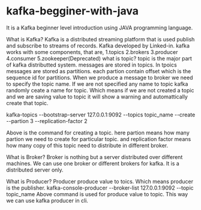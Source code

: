 # kafka-begginer-with-java
It is a Kafka beginner level introduction using JAVA programming language.

What is Kafka?
    Kafka is a distributed streaming platform that is used publish and subscribe to streams of records. Kafka developed by Linked-in.
    kafka works with some components, that are,
      1.topics
      2.brokers
      3.producer
      4.consumer
      5.zookeeper(Deprecated)
what is topic?
  topic is the major part of kafka distributted system. messages are stored in topics. In tpoics messages are stored as partitions. each partion contain offset which is the sequence id for partitions. When we produce a message to broker we need to specify the topic name. If we are not specified any name to topic kafka randomly ceate a name for topic. Which means if we are not created a topic and we are saving value to topic it will show a warning and automattically create that topic.
  
  kafka-topics --bootstrap-server 127.0.0.1:9092 --topics topic_name --create --partion 3 --replication-factor 2
  
  Above is the command for creating a topic. here partion means how many partion we need to create for particular topic. and replication factor means how many copy of this topic need to distribute in different broker.
  
 What is Broker?
  Broker is nothing but a server distributed over different machines. We can use one broker or different brokers for kafka. It is a distributed server only. 
  
  What is Producer?
    Producer produce value to toics. Which means producer is the publisher.
         kafka-console-producer --broker-list 127.0.0.1:9092 --topic topic_name 
    Above command is used for produce value to topic. This way we can use kafka producer in cli.
      
